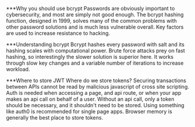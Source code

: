 ***Why you should use bcrypt
Passwords are obviously important to cybersecurity, and most are simply not good enough. The bcrypt hashing function, designed in 1999, solves many of the common problems with other password solutions and is much less vulnerable overall. Key factors are used to increase resistance to hacking.

***Understanding bcrypt
Bcrypt hashes every password with salt and its hashing scales with computational power. Brute force attacks prey on fast hashing, so interestingly the slower solution is superior here. It works through slow key changes and a variable number of iterations to increase workload.

***Where to store JWT
Where do we store tokens? Securing transactions between APIs cannot be read by malicious javascript of cross site scripting. Auth is needed when accessing a page, and api route, or when your app makes an api call on behalf of a user. Without an api call, only a token should be necessary, and it shouldn't need to be stored. Using something like auth0 is recommended for single page apps. Browser memory is generally the best place to store tokens. 